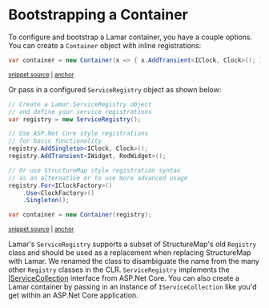 # Bootstrapping a Container

To configure and bootstrap a Lamar container, you have a couple options. You can create a `Container` object with inline registrations:

<!-- snippet: sample_bootstrap-inline -->
<a id='snippet-sample_bootstrap-inline'></a>
```cs
var container = new Container(x => { x.AddTransient<IClock, Clock>(); });
```
<sup><a href='https://github.com/JasperFx/lamar/blob/master/src/Lamar.Testing/Samples/Bootstrapping.cs#L16-L20' title='Snippet source file'>snippet source</a> | <a href='#snippet-sample_bootstrap-inline' title='Start of snippet'>anchor</a></sup>
<!-- endSnippet -->

Or pass in a configured `ServiceRegistry` object as shown below:

<!-- snippet: sample_bootstrap-with-registry -->
<a id='snippet-sample_bootstrap-with-registry'></a>
```cs
// Create a Lamar.ServiceRegistry object
// and define your service registrations
var registry = new ServiceRegistry();

// Use ASP.Net Core style registrations
// for basic functionality
registry.AddSingleton<IClock, Clock>();
registry.AddTransient<IWidget, RedWidget>();

// Or use StructureMap style registration syntax
// as an alternative or to use more advanced usage
registry.For<IClockFactory>()
    .Use<ClockFactory>()
    .Singleton();

var container = new Container(registry);
```
<sup><a href='https://github.com/JasperFx/lamar/blob/master/src/Lamar.Testing/Samples/Bootstrapping.cs#L25-L45' title='Snippet source file'>snippet source</a> | <a href='#snippet-sample_bootstrap-with-registry' title='Start of snippet'>anchor</a></sup>
<!-- endSnippet -->

Lamar's `ServiceRegistry` supports a subset of StructureMap's old `Registry` class and should be used as a replacement when replacing StructureMap with
Lamar. We renamed the class to disambiguate the name from the many other `Registry` classes in the CLR. `ServiceRegistry` implements the [IServiceCollection](https://docs.microsoft.com/en-us/dotnet/api/microsoft.extensions.dependencyinjection.iservicecollection?view=aspnetcore-2.0) interface
from ASP.Net Core. You can also create a Lamar container by passing in an instance of `IServiceCollection` like you'd get within an ASP.Net Core application.
